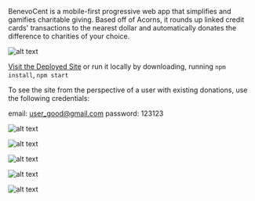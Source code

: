

BenevoCent is a mobile-first progressive web app that simplifies and gamifies charitable giving. Based off of Acorns, it rounds up linked credit cards' transactions to the nearest dollar and automatically donates the difference to charities of your choice.

![alt text](./readme_images/bc_WebLogin.png)

[Visit the Deployed Site](https://www.benevocent.com) or run it locally by downloading, running ```npm install```,  ```npm start```

To see the site from the perspective of a user with existing donations, use the following credentials:

email: user_good@gmail.com
password: 123123

![alt text](./readme_images/bc_UserGarden.png)

![alt text](./readme_images/bc_Account.png)

![alt text](./readme_images/bc_Organizations.png)

![alt text](./readme_images/bc_Split.png)

![alt text](./readme_images/bc_OrgGarden.png)
